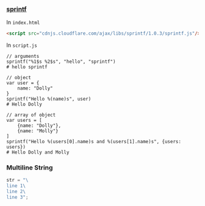 ### [sprintf](https://github.com/alexei/sprintf.js)

In `index.html`

```html
<script src="cdnjs.cloudflare.com/ajax/libs/sprintf/1.0.3/sprintf.js"/>

```


In `script.js`

```
// arguments
sprintf("%1$s %2$s", "hello", "sprintf")
# hello sprintf

// object
var user = {
    name: "Dolly"
}
sprintf("Hello %(name)s", user)
# Hello Dolly

// array of object
var users = [
    {name: "Dolly"},
    {name: "Molly"}
]
sprintf("Hello %(users[0].name)s and %(users[1].name)s", {users: users})
# Hello Dolly and Molly
```

### Multiline String

```javascript
str = "\
line 1\
line 2\
line 3";
```
